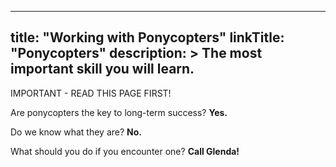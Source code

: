 
---
title: "Working with Ponycopters"
linkTitle: "Ponycopters"
description: >
  The most important skill you will learn.
---

IMPORTANT - READ THIS PAGE FIRST!


Are ponycopters the key to long-term success? **Yes.**

Do we know what they are? **No.**

What should you do if you encounter one? **Call Glenda!**